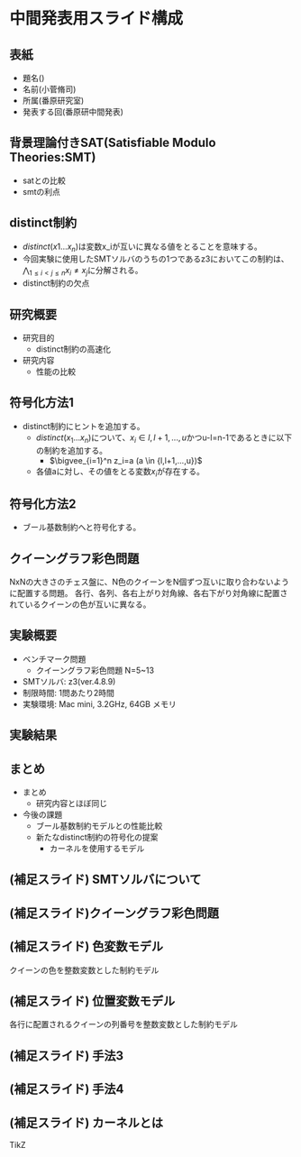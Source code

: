 # 中間発表用スライド構成

## 表紙
+ 題名()
+ 名前(小菅脩司)
+ 所属(番原研究室)
+ 発表する回(番原研中間発表)

## 背景理論付きSAT(Satisfiable Modulo Theories:SMT)
<!-- + SMT とは -->
<!--     + 命題論理よりも表現能力の高い論理体系で記述された背景論理を、SAT技法で効率的に取り扱うことを目的としている -->
<!-- + z3 とは -->
<!--     + Microsoft Researchが開発したSMTソルバ。 -->
<!-- + SMTの使用例 -->
<!-- + SMTの特長(長所) -->
+ satとの比較
+ smtの利点

## distinct制約
+ $distinct(x1 ... x_n)$は変数x_iが互いに異なる値をとることを意味する。
+ 今回実験に使用したSMTソルバのうちの1つであるz3においてこの制約は、$\bigwedge_{1 \leq i < j \leq n} x_i \neq x_j$に分解される。
+ distinct制約の欠点

## 研究概要
+ 研究目的
    + distinct制約の高速化
+ 研究内容
    + 性能の比較


## 符号化方法1
+ distinct制約にヒントを追加する。
    + $distinct(x_1 ... x_n)$について、$x_i \in {l,l+1,...,u}$かつu-l=n-1であるときに以下の制約を追加する。
        + $\bigvee_{i=1}^n z_i=a (a \in {l,l+1,...,u})$
    + 各値aに対し、その値をとる変数$x_i$が存在する。

## 符号化方法2
+ ブール基数制約へと符号化する。

## クイーングラフ彩色問題
NxNの大きさのチェス盤に、N色のクイーンをN個ずつ互いに取り合わないように配置する問題。
各行、各列、各右上がり対角線、各右下がり対角線に配置されているクイーンの色が互いに異なる。

## 実験概要
+ ベンチマーク問題
    + クイーングラフ彩色問題 N=5~13
+ SMTソルバ: z3(ver.4.8.9)
+ 制限時間: 1問あたり2時間
+ 実験環境: Mac mini, 3.2GHz, 64GB メモリ

## 実験結果

## まとめ
+ まとめ
    + 研究内容とほぼ同じ
+ 今後の課題
    + ブール基数制約モデルとの性能比較
    + 新たなdistinct制約の符号化の提案
        + カーネルを使用するモデル

## (補足スライド) SMTソルバについて
## (補足スライド)クイーングラフ彩色問題

## (補足スライド) 色変数モデル
クイーンの色を整数変数とした制約モデル

## (補足スライド) 位置変数モデル
各行に配置されるクイーンの列番号を整数変数とした制約モデル
## (補足スライド) 手法3
## (補足スライド) 手法4
## (補足スライド) カーネルとは

TikZ
